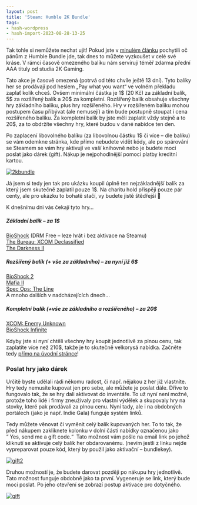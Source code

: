 ```yaml
---
layout: post
title: 'Steam: Humble 2K Bundle'
tags:
- hash-wordpress
- hash-import-2023-08-28-13-25
---
```


Tak tohle si nemůžete nechat ujít! Pokud jste v [minulém článku](http://www.maxxx.cz/2014/07/zacal-letni-vyprodej-na-huble-bundle/ "minule") pochytili oč pánům z Humble Bundle jde, tak dnes to můžete vyzkoušet v celé své kráse. V rámci časově omezeného balíku nám servírují téměř zdarma přední AAA tituly od studia 2K Gaming.

<!--more-->

Tato akce je časově omezená (potrvá od této chvíle ještě 13 dní). Tyto balíky her se prodávají pod heslem „Pay what you want“ ve volném překladu zaplať kolik chceš. Ovšem minimální částka je 1$ (20 Kč) za základní balík, 5$ za rozšířený balík a 20$ za kompletní. Rozšířený balík obsahuje všechny hry základního balíku, plus hry rozšířeného. Hry v rozšířeném balíku mohou postupem času přibývat (ale nemusejí) a tím bude postupně stoupat i cena rozšířeného balíku. Za kompletní balík by jste měli zaplatit vždy stejně a to 20$, za to obdržíte všechny hry, které budou v dané nabídce ten den.

Po zaplacení libovolného balíku (za libovolnou částku 1$ či více – dle balíku) se vám odemkne stránka, kde přímo nebudete vidět kódy, ale po spárování se Steamem se vám hry aktivují ve vaší knihovně nebo je budete moci poslat jako dárek (gift). Nákup je nejpohodlnější pomocí platby kreditní kartou.

[![2kbundle](http://www.maxxx.cz/wp-content/uploads/2014/07/2kbundle-300x262.png)](http://www.maxxx.cz/wp-content/uploads/2014/07/2kbundle.png)

Já jsem si tedy jen tak pro ukázku koupil úplně ten nejzákladnější balík za který jsem skutečně zaplatil pouze 1$. Na charitu hold přispěji pouze pár centy, ale pro ukázku to bohatě stačí, vy budete jistě štědřejší 🙂

K dnešnímu dni vás čekají tyto hry…

##### Základní balik – za 1$

[BioShock](http://store.steampowered.com/app/7670/ "bioshock") (DRM Free – leze hrát i bez aktivace na Steamu)  
[The Bureau: XCOM Declassified](http://store.steampowered.com/app/65930/ "XCOM")  
[The Darkness II](http://store.steampowered.com/app/67370/ "darknes")

##### Rozšířený balík (+ vše za základního) – za nyní již 6$

[BioShock 2](http://store.steampowered.com/app/8850/ "Bioshock 2")  
[Mafia II](http://store.steampowered.com/app/50130/ "Mafia II")  
[Spec Ops: The Line](http://store.steampowered.com/app/50300/ "Spec ops")  
A mnoho dalších v nadcházejících dnech…

##### Kompletní balík (+vše ze základního a rozšířeného) – za 20$

[XCOM: Enemy Unknown](http://store.steampowered.com/app/200510/ "XCOM")  
[BioShock Infinite](http://store.steampowered.com/app/8870/ "Bioshock 2")

Kdyby jste si nyní chtěli všechny hry koupit jednotlivě za plnou cenu, tak zaplatíte více než 210$, takže je to skutečně velkorysá nabídka. Začněte tedy [přímo na úvodní stránce](https://www.humblebundle.com/ "huble bundle")!

### Poslat hry jako dárek

Určitě byste udělali rádi někomu radost, či např. nějakou z her již vlastníte. Hry tedy nemusíte kupovat jen pro sebe, ale můžete je poslat dále. Dříve to fungovalo tak, že se hry dali aktivovat do inventáře. To už nyní není možné, protože toho lidé i firmy zneužívaly pro vlastní výdělek a skupovaly hry na stovky, které pak prodávali za plnou cenu. Nyní tady, ale i na obdobných portálech (jako je např. Indie Gala) funguje systém linků.

Tedy můžete věnovat či vyměnit celý balík kupovaných her. To to tak, že před nákupem zakliknete kolonku v dolní části nabídky označenou jako “&nbsp;Yes, send me a gift code.“ &nbsp;Tato možnost vám pošle na email link po jehož kliknutí se aktivuje celý balík her obdarovanému. (nevím jestli z linku nejde vypreparovat pouze kód, který by použil jako aktivační – bundlekey).

[![gift2](http://www.maxxx.cz/wp-content/uploads/2014/07/gift2-300x186.png)](http://www.maxxx.cz/wp-content/uploads/2014/07/gift2.png)

Druhou možností je, že budete darovat později po nákupu hry jednotlivě. Tato možnost funguje obdobně jako ta první. Vygeneruje se link, který bude moci poslat. Po jeho otevření se zobrazí postup aktivace pro dotyčného.

[![gift](http://www.maxxx.cz/wp-content/uploads/2014/07/gift-300x224.png)](http://www.maxxx.cz/wp-content/uploads/2014/07/gift.png)

<!--kg-card-end: html-->
